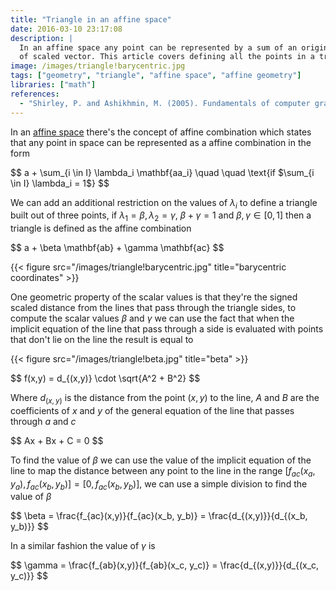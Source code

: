 ```yaml
---
title: "Triangle in an affine space"
date: 2016-03-10 23:17:08
description: |
  In an affine space any point can be represented by a sum of an origin point plus a set
  of scaled vector. This article covers defining all the points in a triangle in an affine space.
image: /images/triangle!barycentric.jpg
tags: ["geometry", "triangle", "affine space", "affine geometry"]
libraries: ["math"]
references:
  - "Shirley, P. and Ashikhmin, M. (2005). Fundamentals of computer graphics. Wellesley, Mass.: AK Peters."
---
```


In an [affine space](/static/math/geometry/affine-geometry/affine-space.html) there's the concept of affine combination which states that any point in space can be represented as a affine combination in the form

<div>$$
a + \sum_{i \in I} \lambda_i \mathbf{aa_i} \quad \quad \text{if $\sum_{i \in I} \lambda_i = 1$}
$$</div>

We can add an additional restriction on the values of $\lambda_i$ to define a triangle built out of three points, if $\lambda_1 = \beta, \lambda_2 = \gamma$, $\beta + \gamma = 1$ and $\beta, \gamma \in [0,1]$ then a triangle is defined as the affine combination

<div>$$
a + \beta \mathbf{ab} + \gamma \mathbf{ac}
$$</div>

{{< figure src="/images/triangle!barycentric.jpg" title="barycentric coordinates" >}}

One geometric property of the scalar values is that they're the signed scaled distance from the lines that pass through the triangle sides, to compute the scalar values $\beta$ and $\gamma$ we can use the fact that when the implicit equation of the line that pass through a side is evaluated with points that don't lie on the line the result is equal to

{{< figure src="/images/triangle!beta.jpg" title="beta" >}}

<div>$$
f(x,y) = d_{(x,y)} \cdot \sqrt{A^2 + B^2}
$$</div>

Where $d_{(x,y)}$ is the distance from the point $(x,y)$ to the line, $A$ and $B$ are the coefficients of $x$ and $y$ of the general equation of the line that passes through $a$ and $c$

<div>$$
Ax + Bx + C = 0
$$</div>

To find the value of $\beta$ we can use the value of the implicit equation of the line to map the distance between any point to the line in the range $[f_{ac}(x_a, y_a), f_{ac}(x_b, y_b)] = [0, f_{ac}(x_b, y_b)]$, we can use a simple division to find the value of $\beta$

<div>$$
\beta = \frac{f_{ac}(x,y)}{f_{ac}(x_b, y_b)} = \frac{d_{(x,y)}}{d_{(x_b, y_b)}}
$$</div>

In a similar fashion the value of $\gamma$ is

<div>$$
\gamma = \frac{f_{ab}(x,y)}{f_{ab}(x_c, y_c)} = \frac{d_{(x,y)}}{d_{(x_c, y_c)}}
$$</div>

